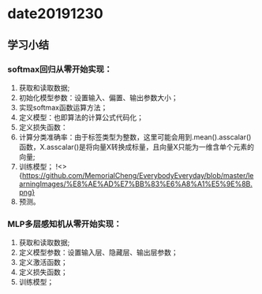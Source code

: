 # date20191230
## 学习小结
### softmax回归从零开始实现：
1. 获取和读取数据;
2. 初始化模型参数：设置输入、偏置、输出参数大小；
3. 实现softmax函数运算方法；
4. 定义模型：也即算法的计算公式代码化；
5. 定义损失函数：
6. 计算分类准确率：由于标签类型为整数，这里可能会用到.mean().asscalar()函数，X.asscalar()是将向量X转换成标量，且向量X只能为一维含单个元素的向量;
7. 训练模型；
!<>{https://github.com/MemorialCheng/EverybodyEveryday/blob/master/learningImages/%E8%AE%AD%E7%BB%83%E6%A8%A1%E5%9E%8B.png}
8. 预测。

### MLP多层感知机从零开始实现：
1. 获取和读取数据;
2. 定义模型参数：设置输入层、隐藏层、输出层参数；
3. 定义激活函数；
4. 定义损失函数；
5. 训练模型；
